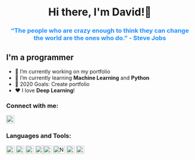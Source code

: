 
<h1 align="center">Hi there, I'm David!👋 </h1>
<h3 align="center" style="color:DodgerBlue;">“The people who are crazy enough to think they can change the world are the ones who do.” - Steve Jobs</h3>

## I'm a programmer

- 🔭 I’m currently working on my portfolio
- 🌱 I’m currently learning <b>Machine Learning</b> and <b>Python</b>
- 🥅 2020 Goals: Create portfolio
- ❤️ I love <b>Deep Learning</b>!

### Connect with me:

<a href="https://www.linkedin.com/in/dawid-malarz/" target="blank"><img src="https://www.vectorlogo.zone/logos/linkedin/linkedin-icon.svg" alt="DawidMalarz" height="22" width="22" /></a>

### Languages and Tools:

<p align="left"><img src="https://www.vectorlogo.zone/logos/dartlang/dartlang-icon.svg" alt="dart" width="22" height="22"/> 
<img src="https://www.vectorlogo.zone/logos/firebase/firebase-icon.svg" alt="firebase" width="22" height="22"/> 
<img src="https://www.vectorlogo.zone/logos/flutterio/flutterio-icon.svg" alt="flutter" width="22" height="22"/>
 <img src="https://devicons.github.io/devicon/devicon.git/icons/linux/linux-original.svg" alt="linux" width="22" height="22"/><img src="https://devicons.github.io/devicon/devicon.git/icons/python/python-original.svg" alt="python" width="22" height="22"/>
<img src="https://www.vectorlogo.zone/logos/numpy/numpy-icon.svg" alt="Numpy" width="32" height="22"/>
<img src="https://www.vectorlogo.zone/logos/git-scm/git-scm-icon.svg" alt="git" width="22" height="22"/>
 <img src="https://www.vectorlogo.zone/logos/pocoo_flask/pocoo_flask-icon.svg" alt="flask" width="22" height="22"/></p>
